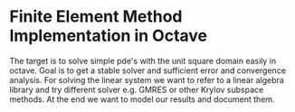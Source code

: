 # Finite Element Method Implementation in Octave

The target is to solve simple pde's with the unit square domain easily in octave.
Goal is to get a stable solver and sufficient error and convergence analysis. For solving the linear system 
we want to refer to a linear algebra library and try different solver e.g. GMRES or other Krylov subspace methods.
At the end we want to model our results and document them.
